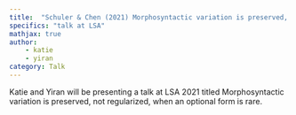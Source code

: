 ```yaml
---
title:  "Schuler & Chen (2021) Morphosyntactic variation is preserved, not regularized, when an optional form is rare"
specifics: "talk at LSA"
mathjax: true
author: 
    - katie
    - yiran
category: Talk
---
```



Katie and Yiran will be presenting a talk at LSA 2021 titled Morphosyntactic variation is preserved, not regularized, when an optional form is rare. 
